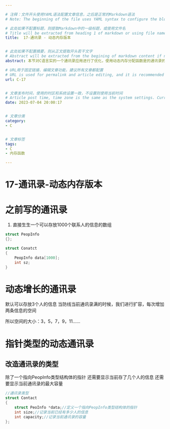 ```yaml
---

# 注释：文件开头使用YAML语法配置文章信息，之后是正常的Markdown语法
# Note: The beginning of the file uses YAML syntax to configure the blog meta data, followed by the normal Markdown syntax.

# 此处如果不配置标题，则提取Markdown中的一级标题，或使用文件名
# Title will be extracted from heading 1 of markdown or using file name if not configured here.
title:  17-通讯录 - 动态内存版本


# 此处如果不配置摘要，则从正文提取开头若干文字
# Abstract will be extracted from the begining of markdown content if not configured here.
abstract: 本节对C语言实的一个通讯录应用进行了优化，使用动态内存分配函数是的通讯录的大小更加灵活可控。

# URL用于固定链接、编辑文章功能，建议所有文章都配置
# URL is used for permalink and article editing, and it is recommended to be configured.
url: C-17


# 文章发布时间，使用的时区和系统设置一致，不设置则使用当前时间
# Article post time, time zone is the same as the system settings. Current time will be used if not configured here.
date: 2023-07-04 20:00:17


# 文章分类
category:
- C


# 文章标签
tags:
- C
- 内存函数

---
```


# 17-通讯录-动态内存版本

# 之前写的通讯录

1. 直接生生一个可以存放1000个联系人的信息的数组

```C
struct PeopInfo
{};

struct Conatct
{
    PeopInfo data[1000];
    int sz;
}
```

# 动态增长的通讯录

默认可以存放3个人的信息
当防线当前通讯录满的时候，我们进行扩容，每次增加两条信息的空间

所以空间的大小：3，5，7，9，11......

# 指针类型的动态通讯录

## 改造通讯录的类型
除了一个指向PeopInfo类型结构体的指针
还需要显示当前存了几个人的信息
还需要显示当前通讯录的最大容量


```C
//通讯录类型
struct Contact
{
	struct PeoInfo *data;//定义一个指向PeopInfo类型结构体的指针
	int size;//记录当前已经有多少人的信息
	int capacity;//记录当前通讯录的容量
};
```


